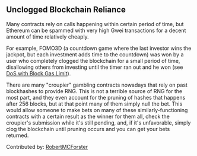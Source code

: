 ## Unclogged Blockchain Reliance

Many contracts rely on calls happening within certain period of time, but Ethereum can be spammed with very high Gwei transactions for a decent amount of time relatively cheaply.

For example, FOMO3D (a countdown game where the last investor wins the jackpot, but each investment adds time to the countdown) was won by a user who completely clogged the blockchain for a small period of time, disallowing others from investing until the timer ran out and he won (see [DoS with Block Gas Limit](https://github.com/KadenZipfel/smart-contract-attack-vectors/blob/master/attacks/dos-gas-limit.md)).

There are many "croupier" gambling contracts nowadays that rely on past blockhashes to provide RNG. This is not a terrible source of RNG for the most part, and they even account for the pruning of hashes that happens after 256 blocks, but at that point many of them simply null the bet. This would allow someone to make bets on many of these similarly-functioning contracts with a certain result as the winner for them all, check the croupier's submission while it's still pending, and, if it's unfavorable, simply clog the blockchain until pruning occurs and you can get your bets returned.

Contributed by: [RobertMCForster](https://github.com/RobertMCForster)